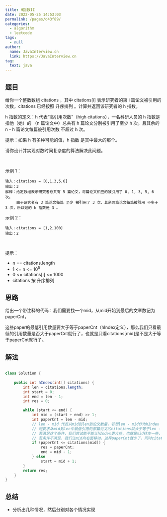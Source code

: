 ```yaml
---
title: H指数II
date: 2022-05-25 14:53:03
permalink: /pages/d43f89/
categories: 
  - algorithm
  - leetcode
tags: 
  - null
author: 
  name: JavaInterview.cn
  link: https://JavaInterview.cn
tag: 
  text: java
---
```


## 题目
给你一个整数数组 citations ，其中 citations[i] 表示研究者的第 i 篇论文被引用的次数，citations 已经按照 升序排列 。计算并返回该研究者的 h 指数。

h 指数的定义：h 代表“高引用次数”（high citations），一名科研人员的 h 指数是指他（她）的 （n 篇论文中）总共有 h 篇论文分别被引用了至少 h 次。且其余的 n - h 篇论文每篇被引用次数 不超过 h 次。

提示：如果 h 有多种可能的值，h 指数 是其中最大的那个。

请你设计并实现对数时间复杂度的算法解决此问题。

 

示例 1：

    输入：citations = [0,1,3,5,6]
    输出：3 
    解释：给定数组表示研究者总共有 5 篇论文，每篇论文相应的被引用了 0, 1, 3, 5, 6 次。
         由于研究者有 3 篇论文每篇 至少 被引用了 3 次，其余两篇论文每篇被引用 不多于 3 次，所以她的 h 指数是 3 。
示例 2：

    输入：citations = [1,2,100]
    输出：2
 

提示：

- n == citations.length
- 1 <= n <= 10<sup>5</sup>
- 0 <= citations[i] <= 1000
- citations 按 升序排列




## 思路

给出一个带注释的代码：我们需要找一个mid，从mid开始到最后的文章数记为paperCnt，

这些paper的最低引用数量要大于等于paperCnt（hIndex定义），那么我们只看最低的引用数量是否大于paperCnt就行了，也就是只看citations[mid]是不是大于等于paperCnt就行了。


## 解法
```java

class Solution {
    
    public int hIndex(int[] citations) {
        int len = citations.length;
        int start = 0;
        int end = len - 1;
        int res = 0;

        while (start <= end) {
            int mid = (start + end) >> 1;
            int paperCnt = len - mid;
            // len - mid 代表从mid到len到论文数量，若想len - mid作为hIndex
            // 则要求从mid到len中最低引用的那篇论文的citations就大于等于len - mid（也就是citations[mid]>=paperCnt）。
            // 若满足这个条件，我们尝试能不能让hIndex更大些，也就是mid往左一些，那么我们就调整end = mid - 1
            // 若条件不满足，我们让mid向右面移动，这样paperCnt就少了，同时citations[mid]也大了，我们再看看从mid开始到len能不能作为hIndex
            if (paperCnt <= citations[mid]) {
                res = paperCnt;
                end = mid - 1;
            } else
                start = mid + 1;
        }
        return res;
    }
}
```

## 总结

- 分析出几种情况，然后分别对各个情况实现 
